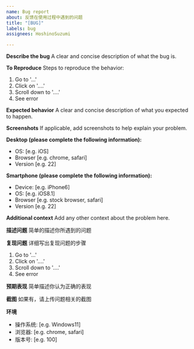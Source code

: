 ```yaml
---
name: Bug report
about: 反馈在使用过程中遇到的问题
title: "[BUG]"
labels: bug
assignees: HoshinoSuzumi

---
```


**Describe the bug**
A clear and concise description of what the bug is.

**To Reproduce**
Steps to reproduce the behavior:
1. Go to '...'
2. Click on '....'
3. Scroll down to '....'
4. See error

**Expected behavior**
A clear and concise description of what you expected to happen.

**Screenshots**
If applicable, add screenshots to help explain your problem.

**Desktop (please complete the following information):**
 - OS: [e.g. iOS]
 - Browser [e.g. chrome, safari]
 - Version [e.g. 22]

**Smartphone (please complete the following information):**
 - Device: [e.g. iPhone6]
 - OS: [e.g. iOS8.1]
 - Browser [e.g. stock browser, safari]
 - Version [e.g. 22]

**Additional context**
Add any other context about the problem here.

**描述问题**
简单的描述你所遇到的问题

**复现问题**
详细写出复现问题的步骤
1. Go to '...'
2. Click on '....'
3. Scroll down to '....'
4. See error

**预期表现**
简单描述你认为正确的表现

**截图**
如果有，请上传问题相关的截图

**环境**
 - 操作系统: [e.g. Windows11]
 - 浏览器: [e.g. chrome, safari]
 - 版本号: [e.g. 100]
